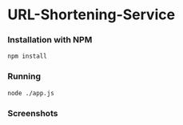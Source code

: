# URL-Shortening-Service

### Installation with NPM

```
npm install
```

### Running

```
node ./app.js
```

### Screenshots
